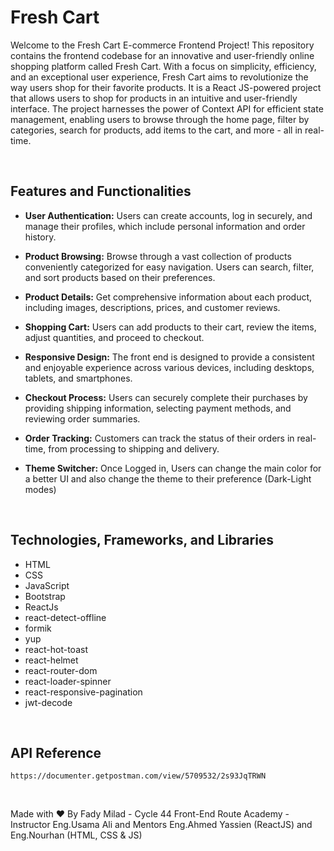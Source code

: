 # Fresh Cart


Welcome to the Fresh Cart E-commerce Frontend Project! This repository contains the frontend codebase for an innovative and user-friendly online shopping platform called Fresh Cart. With a focus on simplicity, efficiency, and an exceptional user experience, Fresh Cart aims to revolutionize the way users shop for their favorite products.
It is a React JS-powered project that allows users to shop for products in an intuitive and user-friendly interface. The project harnesses the power of Context API for efficient state management, enabling users to browse through the home page, filter by categories, search for products, add items to the cart, and more - all in real-time.


<br>


## Features and Functionalities
- <strong>User Authentication:</strong> Users can create accounts, log in securely, and manage their profiles, which include personal information and order history.

- <strong>Product Browsing:</strong> Browse through a vast collection of products conveniently categorized for easy navigation. Users can search, filter, and sort products based on their preferences.

- <strong>Product Details:</strong> Get comprehensive information about each product, including images, descriptions, prices, and customer reviews.

- <strong>Shopping Cart:</strong> Users can add products to their cart, review the items, adjust quantities, and proceed to checkout.

- <strong>Responsive Design:</strong> The front end is designed to provide a consistent and enjoyable experience across various devices, including desktops, tablets, and smartphones.

- <strong>Checkout Process:</strong> Users can securely complete their purchases by providing shipping information, selecting payment methods, and reviewing order summaries.

- <strong>Order Tracking:</strong> Customers can track the status of their orders in real-time, from processing to shipping and delivery.

-  <strong>Theme Switcher:</strong> Once Logged in, Users can change the main color for a better UI and also change the theme to their preference (Dark-Light modes)


<br>


## Technologies, Frameworks, and Libraries
- HTML
- CSS
- JavaScript
- Bootstrap
- ReactJs
- react-detect-offline
- formik
- yup
- react-hot-toast
- react-helmet
- react-router-dom
- react-loader-spinner
- react-responsive-pagination
- jwt-decode






<br>


## API Reference
``` 
https://documenter.getpostman.com/view/5709532/2s93JqTRWN
```



<br>

Made with ❤️ By Fady Milad - Cycle 44 Front-End Route Academy - Instructor Eng.Usama Ali and Mentors Eng.Ahmed Yassien (ReactJS) and Eng.Nourhan (HTML, CSS & JS)


